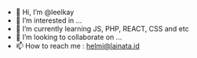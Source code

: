 - 👋 Hi, I’m @leelkay
- 👀 I’m interested in ...
- 🌱 I’m currently learning JS, PHP, REACT, CSS and etc
- 💞️ I’m looking to collaborate on ...
- 📫 How to reach me : helmi@lainata.id

<!---
leelkay/leelkay is a ✨ special ✨ repository because its `README.md` (this file) appears on your GitHub profile.
You can click the Preview link to take a look at your changes.
--->
